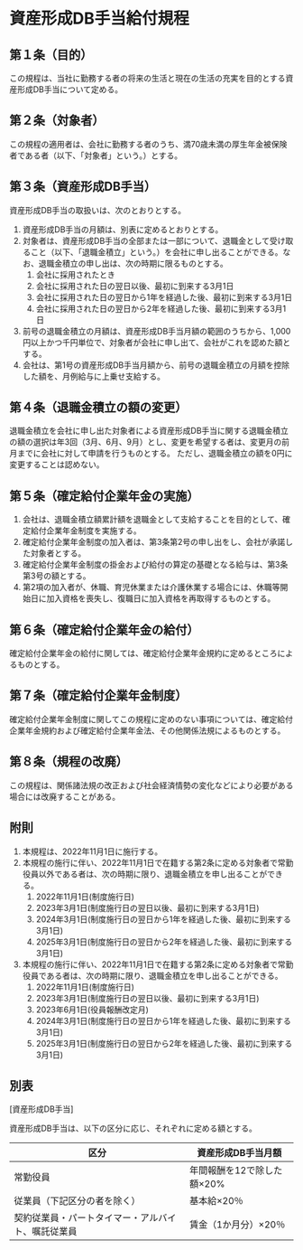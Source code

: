 # 資産形成DB手当給付規程

## 第１条（目的）
この規程は、当社に勤務する者の将来の生活と現在の生活の充実を目的とする資産形成DB手当について定める。

## 第２条（対象者）
この規程の適用者は、会社に勤務する者のうち、満70歳未満の厚生年金被保険者である者（以下、「対象者」という。）とする。

## 第３条（資産形成DB手当）
資産形成DB手当の取扱いは、次のとおりとする。
1. 資産形成DB手当の月額は、別表に定めるとおりとする。
1. 対象者は、資産形成DB手当の全部または一部について、退職金として受け取ること（以下、「退職金積立」という。）を会社に申し出ることができる。なお、退職金積立の申し出は、次の時期に限るものとする。
    1. 会社に採用されたとき
    1. 会社に採用された日の翌日以後、最初に到来する3月1日
    1. 会社に採用された日の翌日から1年を経過した後、最初に到来する3月1日
    1. 会社に採用された日の翌日から2年を経過した後、最初に到来する3月1日
1. 前号の退職金積立の月額は、資産形成DB手当月額の範囲のうちから、1,000円以上かつ千円単位で、対象者が会社に申し出て、会社がこれを認めた額とする。
1. 会社は、第1号の資産形成DB手当月額から、前号の退職金積立の月額を控除した額を、月例給与に上乗せ支給する。

## 第４条（退職金積立の額の変更）
退職金積立を会社に申し出た対象者による資産形成DB手当に関する退職金積立の額の選択は年3回（3月、6月、9月）とし、変更を希望する者は、変更月の前月までに会社に対して申請を行うものとする。
ただし、退職金積立の額を0円に変更することは認めない。

## 第５条（確定給付企業年金の実施）
1. 会社は、退職金積立額累計額を退職金として支給することを目的として、確定給付企業年金制度を実施する。
2. 確定給付企業年金制度の加入者は、第3条第2号の申し出をし、会社が承諾した対象者とする。
3. 確定給付企業年金制度の掛金および給付の算定の基礎となる給与は、第3条第3号の額とする。
4. 第2項の加入者が、休職、育児休業または介護休業する場合には、休職等開始日に加入資格を喪失し、復職日に加入資格を再取得するものとする。

## 第６条（確定給付企業年金の給付）
確定給付企業年金の給付に関しては、確定給付企業年金規約に定めるところによるものとする。

## 第７条（確定給付企業年金制度）
確定給付企業年金制度に関してこの規程に定めのない事項については、確定給付企業年金規約および確定給付企業年金法、その他関係法規によるものとする。

## 第８条（規程の改廃）
この規程は、関係諸法規の改正および社会経済情勢の変化などにより必要がある場合には改廃することがある。

## 附則
1. 本規程は、2022年11月1日に施行する。
1. 本規程の施行に伴い、2022年11月1日で在籍する第2条に定める対象者で常勤役員以外である者は、次の時期に限り、退職金積立を申し出ることができる。
    1. 2022年11月1日(制度施行日)
    1. 2023年3月1日(制度施行日の翌日以後、最初に到来する3月1日)
    1. 2024年3月1日(制度施行日の翌日から1年を経過した後、最初に到来する3月1日)
    1. 2025年3月1日(制度施行日の翌日から2年を経過した後、最初に到来する3月1日)
1. 本規程の施行に伴い、2022年11月1日で在籍する第2条に定める対象者で常勤役員である者は、次の時期に限り、退職金積立を申し出ることができる。
    1. 2022年11月1日(制度施行日)
    1. 2023年3月1日(制度施行日の翌日以後、最初に到来する3月1日)
    1. 2023年6月1日(役員報酬改定月)
    1. 2024年3月1日(制度施行日の翌日から1年を経過した後、最初に到来する3月1日)
    1. 2025年3月1日(制度施行日の翌日から2年を経過した後、最初に到来する3月1日)

## 別表

[資産形成DB手当]

資産形成DB手当は、以下の区分に応じ、それぞれに定める額とする。

| 区分 | 資産形成DB手当月額 |
|---|---|
| 常勤役員 | 年間報酬を12で除した額×20% |
| 従業員（下記区分の者を除く） | 基本給×20％ |
| 契約従業員・パートタイマー・アルバイト、嘱託従業員 | 賃金（1か月分）×20％ |
